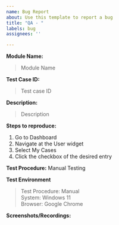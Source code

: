 ```yaml
---
name: Bug Report
about: Use this template to report a bug
title: "QA - "
labels: bug
assignees: ''

---
```


**Module Name:**  
> Module Name

**Test Case ID:**  
> Test case ID

**Description:**  
> Description

**Steps to reproduce:**  
1. Go to Dashboard  
2. Navigate at the User widget  
3. Select My Cases  
4. Click the checkbox of the desired entry  

**Test Procedure:** Manual Testing

**Test Environment**  
> Test Procedure: Manual  
> System: Windows 11  
> Browser: Google Chrome

**Screenshots/Recordings:**
